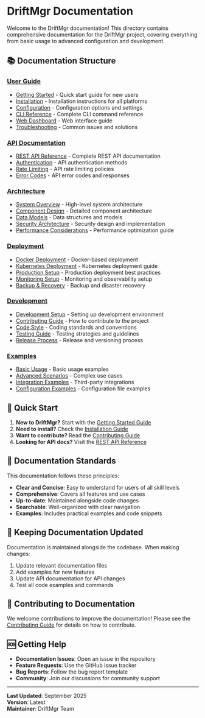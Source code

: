 # DriftMgr Documentation

Welcome to the DriftMgr documentation! This directory contains comprehensive documentation for the DriftMgr project, covering everything from basic usage to advanced configuration and development.

## 📚 Documentation Structure

### [User Guide](user-guide/)
- [Getting Started](user-guide/getting-started.md) - Quick start guide for new users
- [Installation](user-guide/installation.md) - Installation instructions for all platforms
- [Configuration](user-guide/configuration.md) - Configuration options and settings
- [CLI Reference](user-guide/cli-reference.md) - Complete CLI command reference
- [Web Dashboard](user-guide/web-dashboard.md) - Web interface guide
- [Troubleshooting](user-guide/troubleshooting.md) - Common issues and solutions

### [API Documentation](api/)
- [REST API Reference](api/rest-api.md) - Complete REST API documentation
- [Authentication](api/authentication.md) - API authentication methods
- [Rate Limiting](api/rate-limiting.md) - API rate limiting policies
- [Error Codes](api/error-codes.md) - API error codes and responses

### [Architecture](architecture/)
- [System Overview](architecture/system-overview.md) - High-level system architecture
- [Component Design](architecture/component-design.md) - Detailed component architecture
- [Data Models](architecture/data-models.md) - Data structures and models
- [Security Architecture](architecture/security.md) - Security design and implementation
- [Performance Considerations](architecture/performance.md) - Performance optimization guide

### [Deployment](deployment/)
- [Docker Deployment](deployment/docker.md) - Docker-based deployment
- [Kubernetes Deployment](deployment/kubernetes.md) - Kubernetes deployment guide
- [Production Setup](deployment/production.md) - Production deployment best practices
- [Monitoring Setup](deployment/monitoring.md) - Monitoring and observability setup
- [Backup & Recovery](deployment/backup-recovery.md) - Backup and disaster recovery

### [Development](development/)
- [Development Setup](development/setup.md) - Setting up development environment
- [Contributing Guide](development/contributing.md) - How to contribute to the project
- [Code Style](development/code-style.md) - Coding standards and conventions
- [Testing Guide](development/testing.md) - Testing strategies and guidelines
- [Release Process](development/release-process.md) - Release and versioning process

### [Examples](examples/)
- [Basic Usage](examples/basic-usage.md) - Basic usage examples
- [Advanced Scenarios](examples/advanced-scenarios.md) - Complex use cases
- [Integration Examples](examples/integrations.md) - Third-party integrations
- [Configuration Examples](examples/configuration.md) - Configuration file examples

## 🚀 Quick Start

1. **New to DriftMgr?** Start with the [Getting Started Guide](user-guide/getting-started.md)
2. **Need to install?** Check the [Installation Guide](user-guide/installation.md)
3. **Want to contribute?** Read the [Contributing Guide](development/contributing.md)
4. **Looking for API docs?** Visit the [REST API Reference](api/rest-api.md)

## 📖 Documentation Standards

This documentation follows these principles:

- **Clear and Concise**: Easy to understand for users of all skill levels
- **Comprehensive**: Covers all features and use cases
- **Up-to-date**: Maintained alongside code changes
- **Searchable**: Well-organized with clear navigation
- **Examples**: Includes practical examples and code snippets

## 🔄 Keeping Documentation Updated

Documentation is maintained alongside the codebase. When making changes:

1. Update relevant documentation files
2. Add examples for new features
3. Update API documentation for API changes
4. Test all code examples and commands

## 📝 Contributing to Documentation

We welcome contributions to improve the documentation! Please see the [Contributing Guide](development/contributing.md) for details on how to contribute.

## 🆘 Getting Help

- **Documentation Issues**: Open an issue in the repository
- **Feature Requests**: Use the GitHub issue tracker
- **Bug Reports**: Follow the bug report template
- **Community**: Join our discussions for community support

---

**Last Updated**: September 2025  
**Version**: Latest  
**Maintainer**: DriftMgr Team